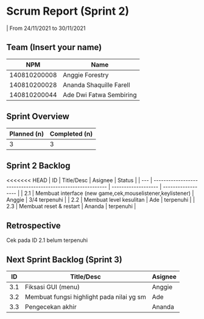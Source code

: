 # Scrum Report (Sprint 2)
| From 24/11/2021 to 30/11/2021

## Team (Insert your name)
| NPM           | Name                    |
| ------------- |-------------------------|
| 140810200008  | Anggie Forestry         |
| 140810200028  | Ananda Shaquille Farell |
| 140810200044  | Ade Dwi Fatwa Sembiring |

## Sprint Overview
| Planned (n)   | Completed (n) |
| ------------- |-------------- |
| 3             | 3             |

## Sprint 2 Backlog

<<<<<<< HEAD
| ID  | Title/Desc                                                  | Asignee             | Status             |
| --- | ----------------------------------------------------------- | ------------------- | ------------------ |
| 2.1 | Membuat interface (new game,cek,mouselistener,keylistener)  | Anggie              |   3/4 terpenuhi    |
| 2.2 | Membuat level kesulitan                                     | Ade                 |     terpenuhi      |
| 2.3 | Membuat reset & restart                                     | Ananda              |     terpenuhi      |

## Retrospective 

Cek pada ID 2.1 belum terpenuhi


## Next Sprint Backlog (Sprint 3)
| ID  | Title/Desc                                                  | Asignee             | 
| --- | ----------------------------------------------------------- | ------------------- | 
| 3.1 | Fiksasi GUI (menu)                                          | Anggie              |
| 3.2 | Membuat fungsi highlight pada nilai yg sm                   | Ade                 |
| 3.3 | Pengecekan akhir                                            | Ananda              |